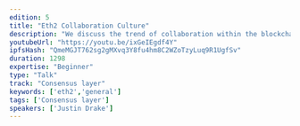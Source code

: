 ```yaml
---
edition: 5
title: "Eth2 Collaboration Culture"
description: "We discuss the trend of collaboration within the blockchain industry, presenting specific examples from Ethereum 2.0 R&D. This talk will highlight the hard Eth2 problems that are being tackled with other blockchains, academic teams and companies."
youtubeUrl: "https://youtu.be/ixGeIEgdf4Y"
ipfsHash: "QmeMGJT762sg2gMXvq3Y8fu4hm8C2WZoTzyLuq9R1UgfSv"
duration: 1298
expertise: "Beginner"
type: "Talk"
track: "Consensus layer"
keywords: ['eth2','general']
tags: ['Consensus layer']
speakers: ['Justin Drake']
---
```

